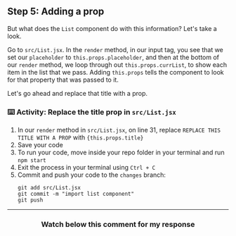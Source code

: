 ## Step 5: Adding a prop

But what does the `List` component do with this information? Let's take a look. 

Go to `src/List.jsx`. In the `render` method, in our input tag, you see that we set our `placeholder` to `this.props.placeholder`, and then at the bottom of our `render` method, we loop through out `this.props.currList`, to show each item in the list that we pass. Adding `this.props` tells the component to look for that property that was passed to it.

Let's go ahead and replace that title with a prop. 

### :keyboard: Activity: Replace the title prop in `src/List.jsx`

1. In our `render` method in `src/List.jsx`, on line 31, replace `REPLACE THIS TITLE WITH A PROP` with `{this.props.title}`
2. Save your code
3. To run your code, move inside your repo folder in your terminal and run `npm start`
4. Exit the process in your terminal using `Ctrl + C`
5. Commit and push your code to the `changes` branch:
    ```
    git add src/List.jsx
    git commit -m "import list component"
    git push
    ```

<hr>
<h3 align="center">Watch below this comment for my response</h3>
